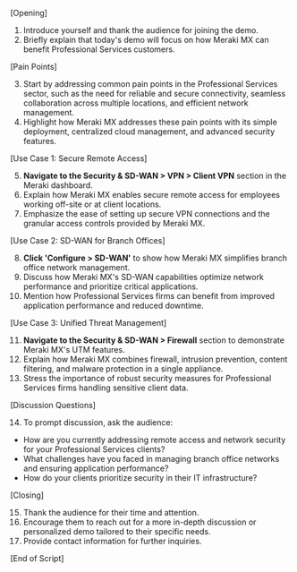 [Opening]

1. Introduce yourself and thank the audience for joining the demo.
2. Briefly explain that today's demo will focus on how Meraki MX can benefit Professional Services customers.

[Pain Points]

3. Start by addressing common pain points in the Professional Services sector, such as the need for reliable and secure connectivity, seamless collaboration across multiple locations, and efficient network management.
4. Highlight how Meraki MX addresses these pain points with its simple deployment, centralized cloud management, and advanced security features.

[Use Case 1: Secure Remote Access]

5. **Navigate to the Security & SD-WAN > VPN > Client VPN** section in the Meraki dashboard.
6. Explain how Meraki MX enables secure remote access for employees working off-site or at client locations.
7. Emphasize the ease of setting up secure VPN connections and the granular access controls provided by Meraki MX.

[Use Case 2: SD-WAN for Branch Offices]

8. **Click 'Configure > SD-WAN'** to show how Meraki MX simplifies branch office network management.
9. Discuss how Meraki MX's SD-WAN capabilities optimize network performance and prioritize critical applications.
10. Mention how Professional Services firms can benefit from improved application performance and reduced downtime.

[Use Case 3: Unified Threat Management]

11. **Navigate to the Security & SD-WAN > Firewall** section to demonstrate Meraki MX's UTM features.
12. Explain how Meraki MX combines firewall, intrusion prevention, content filtering, and malware protection in a single appliance.
13. Stress the importance of robust security measures for Professional Services firms handling sensitive client data.

[Discussion Questions]

14. To prompt discussion, ask the audience:
- How are you currently addressing remote access and network security for your Professional Services clients?
- What challenges have you faced in managing branch office networks and ensuring application performance?
- How do your clients prioritize security in their IT infrastructure?

[Closing]

15. Thank the audience for their time and attention.
16. Encourage them to reach out for a more in-depth discussion or personalized demo tailored to their specific needs.
17. Provide contact information for further inquiries.

[End of Script]